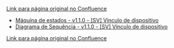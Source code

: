 [Link para página original no Confluence](https://openfinancebrasil.atlassian.net/wiki/spaces/OF/pages/174161950)

- [Máquina de estados - v1.1.0 - \[SV\] Vínculo de dispositivo](../../../../../../../../../OF/Open%20Finance%20Brasil/Especifica%c3%a7%c3%b5es%20de%20APIs/Servi%c3%a7os%20-%20SV/[SV]%20Inicia%c3%a7%c3%a3o%20de%20Pagamentos/[SV]%20API%20-%20Pagamentos%20sem%20Redirecionamento/Hist%c3%b3rico%20de%20Especifica%c3%a7%c3%b5es%20-%20[SV]%20Pagamento%20sem%20Redirecionamento/v1.1.0%20-%20[SV]%20V%c3%adnculo%20de%20dispositivo/Informa%c3%a7%c3%b5es%20Gerais%20-%20[SV]%20V%c3%adnculo%20de%20dispositivo%20-%20v1.1.0/M%c3%a1quina%20de%20estados%20-%20v1.1.0%20-%20[SV]%20V%c3%adnculo%20de%20dispositivo)
- [Diagrama de Sequência - v1.1.0 - \[SV\] Vínculo de dispositivo](../../../../../../../../../OF/Open%20Finance%20Brasil/Especifica%c3%a7%c3%b5es%20de%20APIs/Servi%c3%a7os%20-%20SV/[SV]%20Inicia%c3%a7%c3%a3o%20de%20Pagamentos/[SV]%20API%20-%20Pagamentos%20sem%20Redirecionamento/Hist%c3%b3rico%20de%20Especifica%c3%a7%c3%b5es%20-%20[SV]%20Pagamento%20sem%20Redirecionamento/v1.1.0%20-%20[SV]%20V%c3%adnculo%20de%20dispositivo/Informa%c3%a7%c3%b5es%20Gerais%20-%20[SV]%20V%c3%adnculo%20de%20dispositivo%20-%20v1.1.0/Diagrama%20de%20Sequ%c3%aancia%20-%20v1.1.0%20-%20[SV]%20V%c3%adnculo%20de%20dispositivo)

[Link para página original no Confluence](https://openfinancebrasil.atlassian.net/wiki/spaces/OF/pages/174161950)